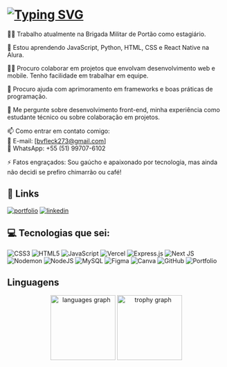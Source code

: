 # [![Typing SVG](https://readme-typing-svg.demolab.com?font=Fira+Code&pause=1000&color=F7F7F7&width=435&lines=Meu+nome+%C3%A9+Bernardo+Varisco+Fleck;Tenho+17+anos;Sou+do+Rio+Grande+do+Sul)](https://git.io/typing-svg)
👨‍💻 Trabalho atualmente na Brigada Militar de Portão como estagiário.  

🧠 Estou aprendendo JavaScript, Python, HTML, CSS e React Native na Alura.  

👯‍♀️ Procuro colaborar em projetos que envolvam desenvolvimento web e mobile. Tenho facilidade em trabalhar em equipe.  

🤔 Procuro ajuda com aprimoramento em frameworks e boas práticas de programação.  

💬 Me pergunte sobre desenvolvimento front-end, minha experiência como estudante técnico ou sobre colaboração em projetos.  

📫 Como entrar em contato comigo:  
📧 E-mail: [bvfleck273@gmail.com]  
📱 WhatsApp: +55 (51) 99707-6102  

⚡️ Fatos engraçados: Sou gaúcho e apaixonado por tecnologia, mas ainda não decidi se prefiro chimarrão ou café!  





## 🔗 Links
[![portfolio](https://img.shields.io/badge/my_portfolio-000?style=for-the-badge&logo=ko-fi&logoColor=white)](https://bernardoeeee.github.io/portfolioBernardo/)
[![linkedin](https://img.shields.io/badge/linkedin-0A66C2?style=for-the-badge&logo=linkedin&logoColor=white)](www.linkedin.com/in/bernardo-varisco-fleck-aaa5b5272)

## 💻 Tecnologias que sei:
![CSS3](https://img.shields.io/badge/css3-%231572B6.svg?style=for-the-badge&logo=css3&logoColor=white) ![HTML5](https://img.shields.io/badge/html5-%23E34F26.svg?style=for-the-badge&logo=html5&logoColor=white) ![JavaScript](https://img.shields.io/badge/javascript-%23323330.svg?style=for-the-badge&logo=javascript&logoColor=%23F7DF1E) ![Vercel](https://img.shields.io/badge/vercel-%23000000.svg?style=for-the-badge&logo=vercel&logoColor=white) ![Express.js](https://img.shields.io/badge/express.js-%23404d59.svg?style=for-the-badge&logo=express&logoColor=%2361DAFB) ![Next JS](https://img.shields.io/badge/Next-black?style=for-the-badge&logo=next.js&logoColor=white) ![Nodemon](https://img.shields.io/badge/NODEMON-%23323330.svg?style=for-the-badge&logo=nodemon&logoColor=%BBDEAD) ![NodeJS](https://img.shields.io/badge/node.js-6DA55F?style=for-the-badge&logo=node.js&logoColor=white) ![MySQL](https://img.shields.io/badge/mysql-4479A1.svg?style=for-the-badge&logo=mysql&logoColor=white) ![Figma](https://img.shields.io/badge/figma-%23F24E1E.svg?style=for-the-badge&logo=figma&logoColor=white) ![Canva](https://img.shields.io/badge/Canva-%2300C4CC.svg?style=for-the-badge&logo=Canva&logoColor=white) ![GitHub](https://img.shields.io/badge/github-%23121011.svg?style=for-the-badge&logo=github&logoColor=white) ![Portfolio](https://img.shields.io/badge/Portfolio-%23000000.svg?style=for-the-badge&logo=firefox&logoColor=#FF7139)

## Linguagens

<div align="center">
  <img src="https://github-readme-stats.vercel.app/api/top-langs?username=bernardoeeee&locale=en&hide_title=false&layout=compact&card_width=320&langs_count=5&theme=dracula&hide_border=false&order=2" height="150" alt="languages graph"  />
<!--   <img src="https://streak-stats.demolab.com?user=bernardoeeee&locale=en&mode=daily&theme=dracula&hide_border=false&border_radius=5&order=3" height="150" alt="streak graph"  /> -->
  <img src="https://github-profile-trophy.vercel.app?username=bernardoeeee&theme=dracula&column=-1&row=1&margin-w=8&margin-h=8&no-bg=false&no-frame=false&order=4" height="150" alt="trophy graph"  />
</div>

###

